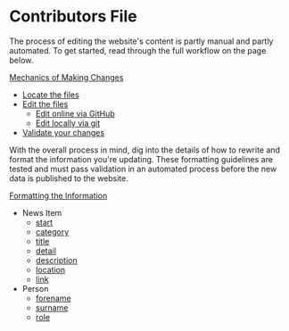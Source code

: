 # Contributors File

The process of editing the website's content is partly manual and partly automated. To get started, read through the full workflow on the page below.

[Mechanics of Making Changes](./mechanics.md)
- [Locate the files](./mechanics.md#where-can-i-find-the-content)
- [Edit the files](./mechanics.md#how-can-i-edit-the-content)
    - [Edit online via GitHub](./mechanics.md#option-1-github)
    - [Edit locally via git](./mechanics.md#option-2-local-git)
- [Validate your changes](./mechanics.md#validating-your-changes)

With the overall process in mind, dig into the details of how to rewrite and format the information you're updating. These formatting guidelines are tested and must pass validation in an automated process before the new data is published to the website.

[Formatting the Information](./data.md)

- News Item
    - [start](./data.md#1-start-text-required)
    - [category](./data.md#2-category-text-required)
    - [title](./data.md#3-title-text-required)
    - [detail](./data.md#4-detail-text-required)
    - [description](./data.md#5-description-text-required)
    - [location](./data.md#6-location-object-optional)
    - [link](./data.md#7-link-object-optional)
- Person
    - [forename](./data.md#1-forename-text-required)
    - [surname](./data.md#2-surname-text-required)
    - [role](./data.md#3-role-text-required)